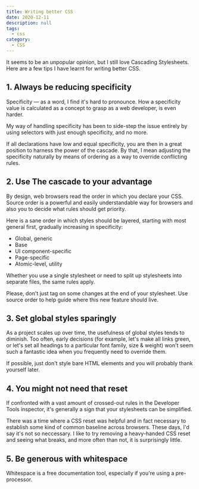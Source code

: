 ```yaml
---
title: Writing better CSS
date: 2020-12-11
description: null
tags:
  - css
category:
  - CSS
---
```

It seems to be an unpopular opinion, but I still love Cascading Stylesheets. Here are a few tips I have learnt for writing better CSS.

## 1. Always be reducing specificity

Specificity &mdash; as a word, I find it's hard to pronounce. How a specificity value is calculated as a concept to grasp as a web developer, is even harder.

My way of handling specificity has been to side-step the issue entirely by using selectors with just enough specificity, and no more.

If all declarations have low and equal specificity, you are then in a great position to harness the power of the cascade. By that, I mean adjusting the specificity naturally by means of ordering as a way to override conflicting rules.

## 2. Use The cascade to your advantage

By design, web browsers read the order in which you declare your CSS. Source order is a powerful and easily understandable way for browsers and also you to decide what rules should get priority.

Here is a sane order in which styles should be layered, starting with most general first, gradually increasing in specificity:

- Global, generic
- Base
- UI component-specific
- Page-specific
- Atomic-level, utility

Whether you use a single stylesheet or need to split up stylesheets into separate files, the same rules apply.

Please, don't just tag on some changes at the end of your stylesheet. Use source order to help guide where this new feature should live.

## 3. Set global styles sparingly

As a project scales up over time, the usefulness of global styles tends to diminish. Too often, early decisions (for example, let's make all links green, or let's set all headings to a particular font family, size & weight) won't seem such a fantastic idea when you frequently need to override them.

If possible, just don't style bare HTML elements and you will probably thank yourself later.

## 4. You might not need that reset

If confronted with a vast amount of crossed-out rules in the Developer Tools inspector, it's generally a sign that your stylesheets can be simplified.

There was a time where a CSS reset was helpful and in fact necessary to establish some kind of common baseline across browsers. These days, I'd say it's not so neccessary. I like to try removing a heavy-handed CSS reset and seeing what breaks, and more often than not, it is surprisingly little.

## 5. Be generous with whitespace

Whitespace is a free documentation tool, especially if you're using a pre-processor.
